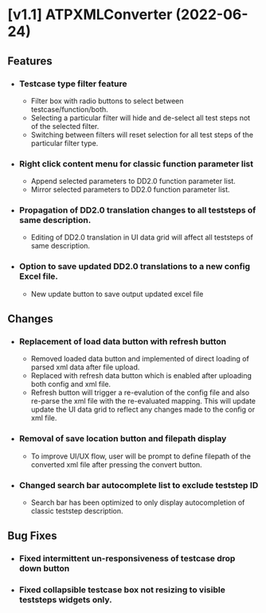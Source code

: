 # [v1.1] ATPXMLConverter (2022-06-24)

## **Features**

- ### Testcase type filter feature
  - Filter box with radio buttons to select between testcase/function/both.
  - Selecting a particular filter will hide and de-select all test steps not of the selected filter.
  - Switching between filters will reset selection for all test steps of the particular filter type.
- ### Right click content menu for classic function parameter list
  - Append selected parameters to DD2.0 function parameter list.
  - Mirror selected parameters to DD2.0 function parameter list.
- ### Propagation of DD2.0 translation changes to all teststeps of same description.
  - Editing of DD2.0 translation in UI data grid will affect all teststeps of same description.
- ### Option to save updated DD2.0 translations to a new config Excel file.
  - New update button to save output updated excel file

## **Changes**

- ### Replacement of load data button with refresh button
  - Removed loaded data button and implemented of direct loading of parsed xml data after file upload.
  - Replaced with refresh data button which is enabled after uploading both config and xml file.
  - Refresh button will trigger a re-evalution of the config file and also re-parse the xml file with the re-evaluated mapping. This will update update the UI data grid to reflect any changes made to the config or xml file.
- ### Removal of save location button and filepath display
  - To improve UI/UX flow, user will be prompt to define filepath of the converted xml file after pressing the convert button.
- ### Changed search bar autocomplete list to exclude teststep ID
  - Search bar has been optimized to only display autocompletion of classic teststep description.

## **Bug Fixes**

- ### Fixed intermittent un-responsiveness of testcase drop down button
- ### Fixed collapsible testcase box not resizing to visible teststeps widgets only.
